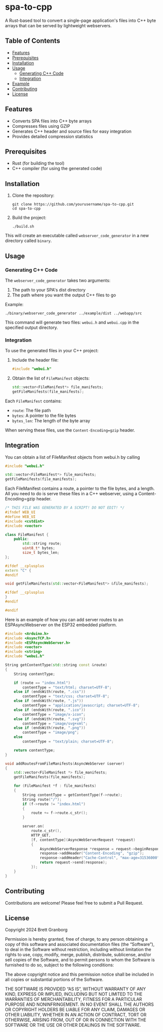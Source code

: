# spa-to-cpp

A Rust-based tool to convert a single-page application's files into C++ byte arrays that can be served by lightweight webservers.

## Table of Contents
- [Features](#features)
- [Prerequisites](#prerequisites)
- [Installation](#installation)
- [Usage](#usage)
  - [Generating C++ Code](#generating-c-code)
  - [Integration](#integration)
- [Example](#example)
- [Contributing](#contributing)
- [License](#license)

## Features

- Converts SPA files into C++ byte arrays
- Compresses files using GZIP
- Generates C++ header and source files for easy integration
- Provides detailed compression statistics

## Prerequisites

- Rust (for building the tool)
- C++ compiler (for using the generated code)

## Installation

1. Clone the repository:
   ```
   git clone https://github.com/yourusername/spa-to-cpp.git
   cd spa-to-cpp
   ```

2. Build the project:
   ```
   ./build.sh
   ```

This will create an executable called `webserver_code_generator` in a new directory called `binary`.

## Usage

### Generating C++ Code

The `webserver_code_generator` takes two arguments:
1. The path to your SPA's dist directory
2. The path where you want the output C++ files to go

Example:
```
./binary/webserver_code_generator ../example/dist ../webapp/src
```

This command will generate two files: `webui.h` and `webui.cpp` in the specified output directory.

### Integration

To use the generated files in your C++ project:

1. Include the header file:
   ```cpp
   #include "webui.h"
   ```

2. Obtain the list of `FileManifest` objects:
   ```cpp
   std::vector<FileManifest*> file_manifests;
   getFileManifests(file_manifests);
   ```

Each `FileManifest` contains:
- `route`: The file path
- `bytes`: A pointer to the file bytes
- `bytes_len`: The length of the byte array

When serving these files, use the `Content-Encoding=gzip` header.

## Integration

You can obtain a list of FileManifest objects from webui.h by calling

```cpp
#include "webui.h"

std::vector<FileManifest*> file_manifests;
getFileManifests(file_manifests);
```

Each FileManifest contains a route, a pointer to the file bytes, and a length. All you need to do is serve these files in a C++ webserver, using a Content-Encoding=gzip header.

```cpp
/* THIS FILE WAS GENERATED BY A SCRIPT! DO NOT EDIT! */
#ifndef WEB_UI
#define WEB_UI
#include <cstdint>
#include <vector>

class FileManifest {
	public:
		std::string route;
		uint8_t* bytes;
		size_t bytes_len;
};

#ifdef __cplusplus
extern "C" {
#endif

void getFileManifests(std::vector<FileManifest*> &file_manifests);

#ifdef __cplusplus
}
#endif

#endif
```

Here is an example of how you can add server routes to an ESPAsyncWebserver on the ESP32 embedded platform.

```cpp
#include <Arduino.h>
#include <AsyncTCP.h>
#include <ESPAsyncWebServer.h>
#include <vector>
#include <string>
#include "webui.h"

String getContentType(std::string const &route)
{
    String contentType;

    if (route == "index.html")
        contentType = "text/html; charset=UTF-8";
    else if (endsWith(route, ".css"))
        contentType = "text/css; charset=UTF-8";
    else if (endsWith(route, ".js"))
        contentType = "application/javascript; charset=UTF-8";
    else if (endsWith(route, ".ico"))
        contentType = "image/x-icon";
    else if (endsWith(route, ".svg"))
        contentType = "image/svg+xml";
    else if (endsWith(route, ".png"))
        contentType = "image/png";
    else
        contentType = "text/plain; charset=UTF-8";

    return contentType;
}

void addRoutesFromFileManifests(AsyncWebServer &server)
{
    std::vector<FileManifest *> file_manifests;
    getFileManifests(file_manifests);

    for (FileManifest *f : file_manifests)
    {
        String contentType = getContentType(f->route);
        String route("/");
        if (f->route != "index.html")
        {
            route += f->route.c_str();
        }

        server.on(
            route.c_str(),
            HTTP_GET,
            [f, contentType](AsyncWebServerRequest *request)
            {
                AsyncWebServerResponse *response = request->beginResponse_P(200, contentType, f->bytes, f->bytes_len);
                response->addHeader("Content-Encoding", "gzip");
                response->addHeader("Cache-Control", "max-age=31536000");
                return request->send(response);
            });
    }
}
```

## Contributing

Contributions are welcome! Please feel free to submit a Pull Request.

## License

Copyright 2024 Brett Granborg

Permission is hereby granted, free of charge, to any person obtaining a copy of this software and associated documentation files (the “Software”), to deal in the Software without restriction, including without limitation the rights to use, copy, modify, merge, publish, distribute, sublicense, and/or sell copies of the Software, and to permit persons to whom the Software is furnished to do so, subject to the following conditions:

The above copyright notice and this permission notice shall be included in all copies or substantial portions of the Software.

THE SOFTWARE IS PROVIDED “AS IS”, WITHOUT WARRANTY OF ANY KIND, EXPRESS OR IMPLIED, INCLUDING BUT NOT LIMITED TO THE WARRANTIES OF MERCHANTABILITY, FITNESS FOR A PARTICULAR PURPOSE AND NONINFRINGEMENT. IN NO EVENT SHALL THE AUTHORS OR COPYRIGHT HOLDERS BE LIABLE FOR ANY CLAIM, DAMAGES OR OTHER LIABILITY, WHETHER IN AN ACTION OF CONTRACT, TORT OR OTHERWISE, ARISING FROM, OUT OF OR IN CONNECTION WITH THE SOFTWARE OR THE USE OR OTHER DEALINGS IN THE SOFTWARE.

